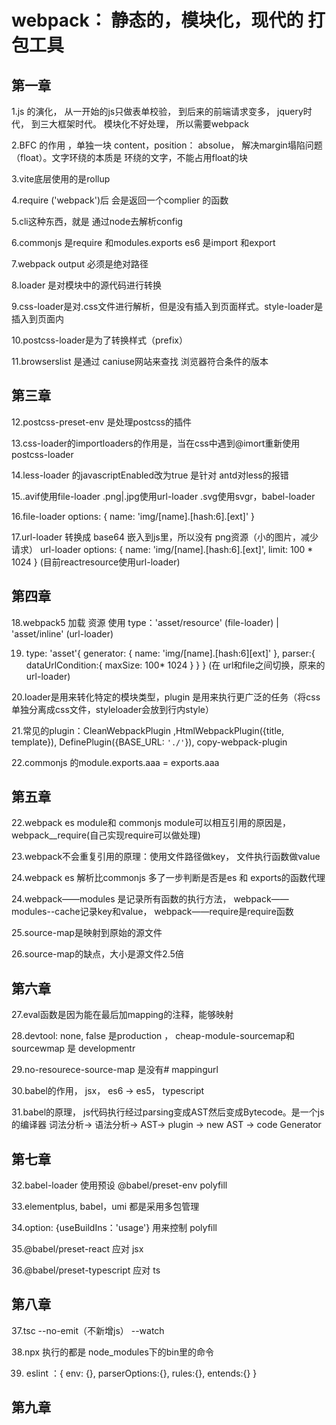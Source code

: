 # webpack： 静态的，模块化，现代的 打包工具

## 第一章

1.js 的演化， 从一开始的js只做表单校验， 到后来的前端请求变多， jquery时代， 到三大框架时代。 模块化不好处理， 所以需要webpack

2.BFC 的作用 ，单独一块 content，position： absolue， 解决margin塌陷问题（float）。文字环绕的本质是 环绕的文字，不能占用float的块

3.vite底层使用的是rollup

4.require ('webpack')后 会是返回一个complier 的函数

5.cli这种东西，就是 通过node去解析config

6.commonjs 是require 和modules.exports es6 是import 和export

7.webpack output 必须是绝对路径

8.loader 是对模块中的源代码进行转换

9.css-loader是对.css文件进行解析，但是没有插入到页面样式。style-loader是插入到页面内

10.postcss-loader是为了转换样式（prefix）

11.browserslist 是通过 caniuse网站来查找 浏览器符合条件的版本

## 第三章

12.postcss-preset-env 是处理postcss的插件

13.css-loader的importloaders的作用是，当在css中遇到@imort重新使用postcss-loader

14.less-loader 的javascriptEnabled改为true 是针对 antd对less的报错

15..avif使用file-loader .png|.jpg使用url-loader .svg使用svgr，babel-loader

16.file-loader options: {
  name: 'img/[name].[hash:6].[ext]'
}

17.url-loader 转换成 base64 嵌入到js里，所以没有 png资源（小的图片，减少请求）
url-loader options: {
  name: 'img/[name].[hash:6].[ext]',
  limit: 100 * 1024
} (目前reactresource使用url-loader)

## 第四章

18.webpack5 加载 资源 使用 type：'asset/resource' (file-loader) | 'asset/inline' (url-loader)

19. type: 'asset'{
  generator: {
    name: 'img/[name].[hash:6][ext]'
  },
  parser:{
    dataUrlCondition:{
      maxSize: 100* 1024
    }
  }
} (在 url和file之间切换，原来的url-loader)

20.loader是用来转化特定的模块类型，plugin 是用来执行更广泛的任务（将css单独分离成css文件，styleloader会放到行内style）

21.常见的plugin：CleanWebpackPlugin ,HtmlWebpackPlugin({title, template}), DefinePlugin({BASE_URL: `'./'`}), copy-webpack-plugin

22.commonjs 的module.exports.aaa = exports.aaa

## 第五章

22.webpack es module和 commonjs module可以相互引用的原因是，webpack__require(自己实现require可以做处理)

23.webpack不会重复引用的原理：使用文件路径做key， 文件执行函数做value

24.webpack es 解析比commonjs 多了一步判断是否是es 和 exports的函数代理

24.webpack——modules 是记录所有函数的执行方法， webpack——modules--cache记录key和value， webpack——require是require函数

25.source-map是映射到原始的源文件

26.source-map的缺点，大小是源文件2.5倍

## 第六章

27.eval函数是因为能在最后加mapping的注释，能够映射

28.devtool: none, false 是production ， cheap-module-sourcemap和sourcewmap 是 developmentr

29.no-resourece-source-map 是没有# mappingurl

30.babel的作用， jsx， es6 -> es5， typescript

31.babel的原理， js代码执行经过parsing变成AST然后变成Bytecode。是一个js的编译器
 词法分析-> 语法分析-> AST-> plugin -> new AST -> code Generator

 ## 第七章

 32.babel-loader 使用预设 @babel/preset-env polyfill

 33.elementplus, babel，umi 都是采用多包管理

 34.option: {useBuildIns：'usage'} 用来控制 polyfill

 35.@babel/preset-react 应对 jsx

 36.@babel/preset-typescript 应对 ts

 ## 第八章

 37.tsc --no-emit（不新增js） --watch

 38.npx 执行的都是 node_modules下的bin里的命令

 39. eslint ：{
   env: {},
   parserOptions:{},
   rules:{},
   entends:{}
 }

 ## 第九章





 


